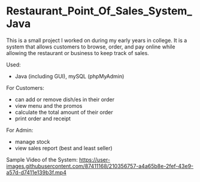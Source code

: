 # Restaurant_Point_Of_Sales_System_Java
This is a small project I worked on during my early years in college. It is a system that allows customers to browse, order, and pay online while allowing the restaurant or business to keep track of sales.

Used:
- Java (including GUI), mySQL (phpMyAdmin)

For Customers:
- can add or remove dish/es in their order
- view menu and the promos
- calculate the total amount of their order
- print order and receipt

For Admin:
- manage stock
- view sales report (best and least seller)


Sample Video of the System:
https://user-images.githubusercontent.com/87411168/210356757-a4a65b8e-2fef-43e9-a57d-d7411e139b3f.mp4

